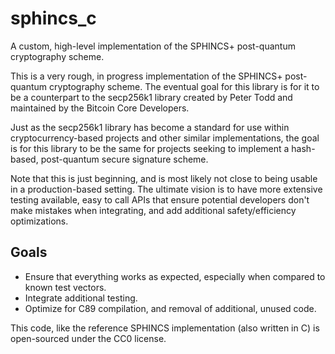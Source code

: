 # sphincs_c
A custom, high-level implementation of the SPHINCS+ post-quantum cryptography scheme. 

This is a very rough, in progress implementation of the SPHINCS+ post-quantum cryptography scheme. The eventual goal for this library is for it to be a counterpart to the secp256k1 library created by Peter Todd and maintained by the Bitcoin Core Developers.

Just as the secp256k1 library has become a standard for use within cryptocurrency-based projects and other similar implementations, the goal is for this library to be the same for projects seeking to implement a hash-based, post-quantum secure signature scheme. 

Note that this is just beginning, and is most likely not close to being usable in a production-based setting. The ultimate vision is to have more extensive testing available, easy to call APIs that ensure potential developers don't make mistakes when integrating, and add additional safety/efficiency optimizations.

## Goals
* Ensure that everything works as expected, especially when compared to known test vectors.
* Integrate additional testing.
* Optimize for C89 compilation, and removal of additional, unused code.


This code, like the reference SPHINCS implementation (also written in C) is open-sourced under the CC0 license.
  
